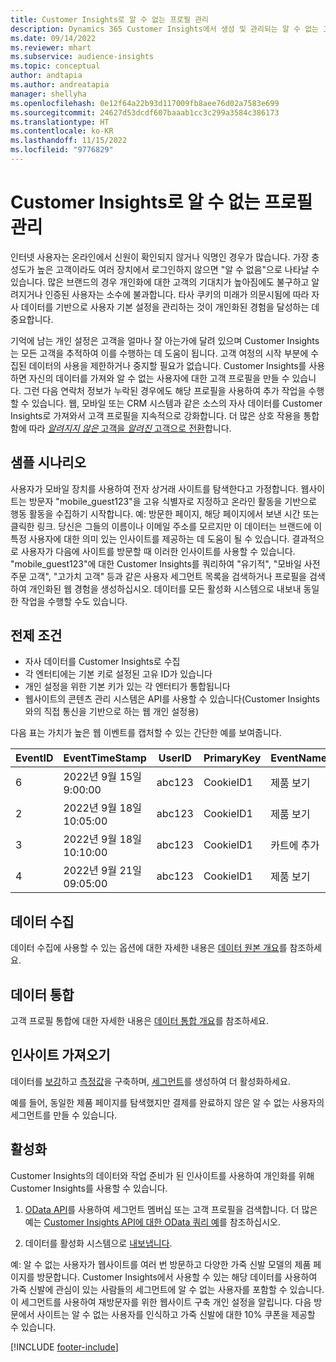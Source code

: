 ```yaml
---
title: Customer Insights로 알 수 없는 프로필 관리
description: Dynamics 365 Customer Insights에서 생성 및 관리되는 알 수 없는 고객 프로필로 작업합니다.
ms.date: 09/14/2022
ms.reviewer: mhart
ms.subservice: audience-insights
ms.topic: conceptual
author: andtapia
ms.author: andreatapia
manager: shellyha
ms.openlocfilehash: 0e12f64a22b93d117009fb8aee76d02a7583e699
ms.sourcegitcommit: 24627d53dcdf607baaab1cc3c299a3584c386173
ms.translationtype: HT
ms.contentlocale: ko-KR
ms.lasthandoff: 11/15/2022
ms.locfileid: "9776829"
---
```

# <a name="manage-unknown-profiles-with-customer-insights"></a>Customer Insights로 알 수 없는 프로필 관리

인터넷 사용자는 온라인에서 신원이 확인되지 않거나 익명인 경우가 많습니다. 가장 충성도가 높은 고객이라도 여러 장치에서 로그인하지 않으면 "알 수 없음"으로 나타날 수 있습니다. 많은 브랜드의 경우 개인화에 대한 고객의 기대치가 높아짐에도 불구하고 알려지거나 인증된 사용자는 소수에 불과합니다. 타사 쿠키의 미래가 의문시됨에 따라 자사 데이터를 기반으로 사용자 기본 설정을 관리하는 것이 개인화된 경험을 달성하는 데 중요합니다.

기억에 남는 개인 설정은 고객을 얼마나 잘 아는가에 달려 있으며 Customer Insights는 모든 고객을 추적하여 이를 수행하는 데 도움이 됩니다.  고객 여정의 시작 부분에 수집된 데이터의 사용을 제한하거나 중지할 필요가 없습니다. Customer Insights를 사용하면 자신의 데이터를 가져와 알 수 없는 사용자에 대한 고객 프로필을 만들 수 있습니다. 그런 다음 연락처 정보가 누락된 경우에도 해당 프로필을 사용하여 추가 작업을 수행할 수 있습니다. 웹, 모바일 또는 CRM 시스템과 같은 소스의 자사 데이터를 Customer Insights로 가져와서 고객 프로필을 지속적으로 강화합니다. 더 많은 상호 작용을 통합함에 따라 [*알려지지 않은* 고객을 *알려진* 고객으로 전환](unknown-to-known.md)합니다.

## <a name="sample-scenario"></a>샘플 시나리오

사용자가 모바일 장치를 사용하여 전자 상거래 사이트를 탐색한다고 가정합니다. 웹사이트는 방문자 "mobile_guest123"을 고유 식별자로 지정하고 온라인 활동을 기반으로 행동 활동을 수집하기 시작합니다. 예: 방문한 페이지, 해당 페이지에서 보낸 시간 또는 클릭한 링크. 당신은 그들의 이름이나 이메일 주소를 모르지만 이 데이터는 브랜드에 이 특정 사용자에 대한 의미 있는 인사이트를 제공하는 데 도움이 될 수 있습니다. 결과적으로 사용자가 다음에 사이트를 방문할 때 이러한 인사이트를 사용할 수 있습니다. "mobile_guest123"에 대한 Customer Insights를 쿼리하여 "유기적", "모바일 사전 주문 고객", "고가치 고객" 등과 같은 사용자 세그먼트 목록을 검색하거나 프로필을 검색하여 개인화된 웹 경험을 생성하십시오. 데이터를 모든 활성화 시스템으로 내보내 동일한 작업을 수행할 수도 있습니다.

## <a name="prerequisites"></a>전제 조건

- 자사 데이터를 Customer Insights로 수집
- 각 엔터티에는 기본 키로 설정된 고유 ID가 있습니다
- 개인 설정을 위한 기본 키가 있는 각 엔터티가 통합됩니다
- 웹사이트의 콘텐츠 관리 시스템은 API를 사용할 수 있습니다(Customer Insights와의 직접 통신을 기반으로 하는 웹 개인 설정용)

다음 표는 가치가 높은 웹 이벤트를 캡처할 수 있는 간단한 예를 보여줍니다.

|EventID|EventTimeStamp|UserID|PrimaryKey|EventName|
|--|--|--|--|--|
|6|2022년 9월 15일 9:00:00|abc123|CookieID1|제품 보기|
|2|2022년 9월 18일 10:05:00|abc123|CookieID1|제품 보기|
|3|2022년 9월 18일 10:10:00|abc123|CookieID1|카트에 추가|
|4|2022년 9월 21일 09:05:00|abc123|CookieID1|제품 보기|

## <a name="data-ingestion"></a>데이터 수집

데이터 수집에 사용할 수 있는 옵션에 대한 자세한 내용은 [데이터 원본 개요](data-sources.md)를 참조하세요.

## <a name="data-unification"></a>데이터 통합

고객 프로필 통합에 대한 자세한 내용은 [데이터 통합 개요](data-unification.md)를 참조하세요.

## <a name="get-insights"></a>인사이트 가져오기

데이터를 [보강](enrichment-hub.md)하고 [측정값](measures.md)을 구축하며, [세그먼트](segments.md)를 생성하여 더 활성화하세요.

예를 들어, 동일한 제품 페이지를 탐색했지만 결제를 완료하지 않은 알 수 없는 사용자의 세그먼트를 만들 수 있습니다.

## <a name="activation"></a>활성화

Customer Insights의 데이터와 작업 준비가 된 인사이트를 사용하여 개인화를 위해 Customer Insights를 사용할 수 있습니다.

1. [OData API](apis.md)를 사용하여 세그먼트 멤버십 또는 고객 프로필을 검색합니다. 더 많은 예는 [Customer Insights API에 대한 OData 쿼리 예](odata-examples.md)를 참조하십시오.

1. 데이터를 활성화 시스템으로 [내보냅니다](export-destinations.md).

예: 알 수 없는 사용자가 웹사이트를 여러 번 방문하고 다양한 가죽 신발 모델의 제품 페이지를 방문합니다. Customer Insights에서 사용할 수 있는 해당 데이터를 사용하여 가죽 신발에 관심이 있는 사람들의 세그먼트에 알 수 없는 사용자를 포함할 수 있습니다. 이 세그먼트를 사용하여 재방문자를 위한 웹사이트 구축 개인 설정을 알립니다. 다음 방문에서 사이트는 알 수 없는 사용자를 인식하고 가죽 신발에 대한 10% 쿠폰을 제공할 수 있습니다.

[!INCLUDE [footer-include](includes/footer-banner.md)]
